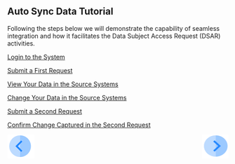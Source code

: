 ## Auto Sync Data Tutorial

Following the steps below we will demonstrate the capability of seamless integration and how it facilitates the Data Subject Access Request (DSAR) activities. 


[Login to the System]( 03_03_Auto_Sync_Login.md)

[Submit a First Request]( 03_04_Auto_Sync_Submit_a_First_Request.md)

[View Your Data in the Source Systems]( 03_05_Auto_Sync_View_Your_Data.md)

[Change Your Data in the Source Systems]( 03_06_Auto_Sync_Change_Your_Data.md)

[Submit a Second Request]( 03_07_Auto_Sync_Submit_a_Second_Request.md)

[Confirm Change Captured in the Second Request]( 03_08_Auto_Sync_Confirm_changes_in_second_Request.md)


[![Previous](../images/Previous.png)]( 01_Auto_Sync_Data_Main.md)[<img align="right" width="60" height="54" src="../images/Next.png">]( 03_03_Auto_Sync_Login.md)
